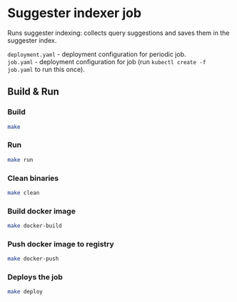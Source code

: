 # Suggester indexer job

Runs suggester indexing: collects query suggestions and saves them in the suggester index.   

```deployment.yaml``` - deployment configuration for periodic job.  
```job.yaml``` - deployment configuration for job (run `kubectl create -f job.yaml` to run this once).  


## Build & Run

### Build

```bash
make
```

### Run

```bash
make run
```

### Clean binaries

```bash
make clean
```

### Build docker image

```bash
make docker-build
```

### Push docker image to registry

```bash
make docker-push
```

### Deploys the job

```bash
make deploy
```
